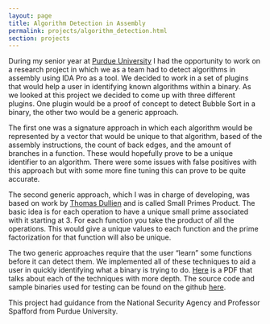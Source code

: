 ```yaml
---
layout: page
title: Algorithm Detection in Assembly
permalink: projects/algorithm_detection.html
section: projects
---
```


During my senior year at [Purdue University](http://www.purdue.edu/) I had the opportunity to work on a research project in which we as a team had to detect algorithms in assembly using IDA Pro as a tool. We decided to work in a set of plugins that would help a user in identifying known algorithms within a binary. As we looked at this project we decided to come up with three different plugins. One plugin would be a proof of concept to detect Bubble Sort in a binary, the other two would be a generic approach.

The first one was a signature approach in which each algorithm would be represented by a vector that would be unique to that algorithm, based of the assembly instructions, the count of back edges, and the amount of branches in a function. These would hopefully prove to be a unique identifier to an algorithm. There were some issues with false positives with this approach but with some more fine tuning this can prove to be quite accurate.

The second generic approach, which I was in charge of developing, was based on work by [Thomas Dullien](http://static.googleusercontent.com/external_content/untrusted_dlcp/www.zynamics.com/en/us/downloads/bindiffsstic05-1.pdf) and is called Small Primes Product. The basic idea is for each operation to have a unique small prime associated with it starting at 3. For each function you take the product of all the operations. This would give a unique values to each function and the prime factorization for that function will also be unique.

The two generic approaches require that the user “learn” some functions before it can detect them. We implemented all of these techniques to aid a user in quickly identifying what a binary is trying to do. [Here](https://github.com/rahul0705/assemblyAlgorithmDetection/raw/master/TheGrandFinale.pdf) is a PDF that talks about each of the techniques with more depth. The source code and sample binaries used for testing can be found on the github [here](https://github.com/rahul0705/assemblyAlgorithmDetection).

This project had guidance from the National Security Agency and Professor Spafford from Purdue University.
